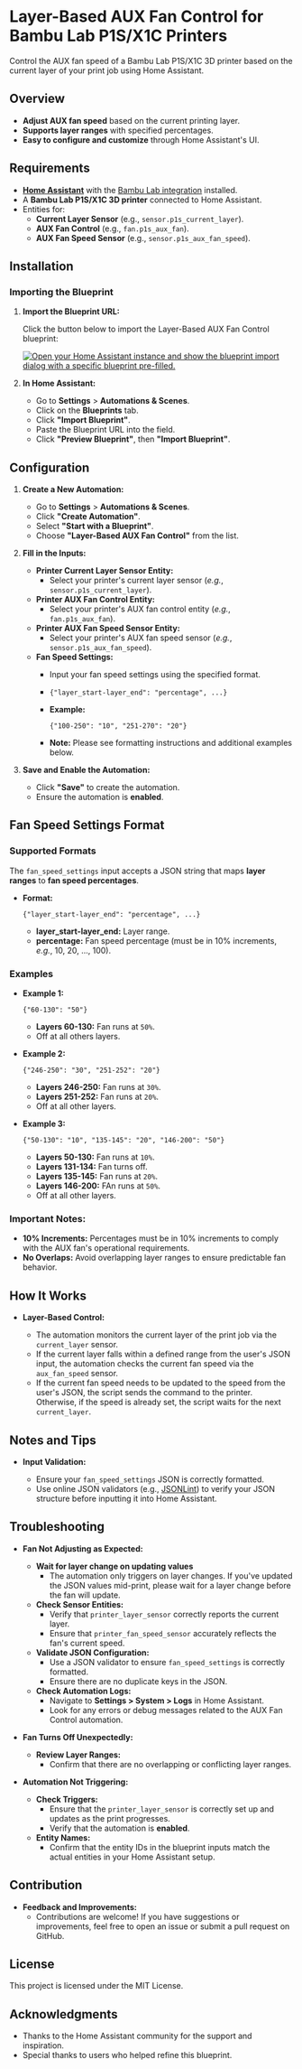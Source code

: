 Layer-Based AUX Fan Control for Bambu Lab P1S/X1C Printers
==========================================================

Control the AUX fan speed of a Bambu Lab P1S/X1C 3D printer based on the current layer of your print job using Home Assistant.

Overview
--------

-   **Adjust AUX fan speed** based on the current printing layer.
-   **Supports layer ranges** with specified percentages.
-   **Easy to configure and customize** through Home Assistant's UI.

Requirements
------------

-   **[Home Assistant](https://www.home-assistant.io/)** with the [Bambu Lab integration](https://github.com/greghesp/ha-bambulab) installed.
-   A **Bambu Lab P1S/X1C 3D printer** connected to Home Assistant.
-   Entities for:
    -   **Current Layer Sensor** (e.g., `sensor.p1s_current_layer`).
    -   **AUX Fan Control** (e.g., `fan.p1s_aux_fan`).
    -   **AUX Fan Speed Sensor** (e.g., `sensor.p1s_aux_fan_speed`).

Installation
------------

### Importing the Blueprint

1.  **Import the Blueprint URL:**

    Click the button below to import the Layer-Based AUX Fan Control blueprint:

    [![Open your Home Assistant instance and show the blueprint import dialog with a specific blueprint pre-filled.](https://my.home-assistant.io/badges/blueprint_import.svg)](https://my.home-assistant.io/redirect/blueprint_import/?blueprint_url=https://github.com/christabone/aux_fan_by_layer/blob/main/aux_fan_by_layer.yaml)

2.  **In Home Assistant:**

    -   Go to **Settings** > **Automations & Scenes**.
    -   Click on the **Blueprints** tab.
    -   Click **"Import Blueprint"**.
    -   Paste the Blueprint URL into the field.
    -   Click **"Preview Blueprint"**, then **"Import Blueprint"**.

Configuration
-------------

1.  **Create a New Automation:**

    -   Go to **Settings** > **Automations & Scenes**.
    -   Click **"Create Automation"**.
    -   Select **"Start with a Blueprint"**.
    -   Choose **"Layer-Based AUX Fan Control"** from the list.

2.  **Fill in the Inputs:**

    -   **Printer Current Layer Sensor Entity:**
        -   Select your printer's current layer sensor (*e.g.*, `sensor.p1s_current_layer`).
    -   **Printer AUX Fan Control Entity:**
        -   Select your printer's AUX fan control entity (*e.g.*, `fan.p1s_aux_fan`).
    -   **Printer AUX Fan Speed Sensor Entity:**
        -   Select your printer's AUX fan speed sensor (*e.g.*, `sensor.p1s_aux_fan_speed`).
    -   **Fan Speed Settings:**
        -   Input your fan speed settings using the specified format.
        -  `{"layer_start-layer_end": "percentage", ...}`

        -   **Example:**

            `{"100-250": "10", "251-270": "20"}`

        -   **Note:** Please see formatting instructions and additional examples below.

3.  **Save and Enable the Automation:**

    -   Click **"Save"** to create the automation.
    -   Ensure the automation is **enabled**.

Fan Speed Settings Format
-------------------------

### **Supported Formats**

The `fan_speed_settings` input accepts a JSON string that maps **layer ranges** to **fan speed percentages**.

-   **Format:**

    `{"layer_start-layer_end": "percentage", ...}`

    -   **layer_start-layer_end:** Layer range.
    -   **percentage:** Fan speed percentage (must be in 10% increments, *e.g.*, 10, 20, ..., 100).

### **Examples**

-   **Example 1:**
    
    `{"60-130": "50"}`

    -   **Layers 60-130:** Fan runs at `50%`.
    -   Off at all others layers.

-   **Example 2:**

    `{"246-250": "30", "251-252": "20"}`

    -   **Layers 246-250:** Fan runs at `30%`.
    -   **Layers 251-252:** Fan runs at `20%`.
    -   Off at all other layers.

-   **Example 3:**

    `{"50-130": "10", "135-145": "20", "146-200": "50"}`

    -   **Layers 50-130:** Fan runs at `10%`.
    -   **Layers 131-134:** Fan turns off.
    -   **Layers 135-145:** Fan runs at `20%`.
    -   **Layers 146-200:** FAn runs at `50%`.
    -   Off at all other layers.

### **Important Notes:**

-   **10% Increments:** Percentages must be in 10% increments to comply with the AUX fan's operational requirements.
-   **No Overlaps:** Avoid overlapping layer ranges to ensure predictable fan behavior.

How It Works
------------

-   **Layer-Based Control:**

    -   The automation monitors the current layer of the print job via the `current_layer` sensor.
    -   If the current layer falls within a defined range from the user's JSON input, the automation checks the current fan speed via the `aux_fan_speed` sensor.
    -   If the current fan speed needs to be updated to the speed from the user's JSON, the script sends the command to the printer. Otherwise, if the speed is already set, the script waits for the next `current_layer`.

Notes and Tips
--------------

-   **Input Validation:**

    -   Ensure your `fan_speed_settings` JSON is correctly formatted.
    -   Use online JSON validators (e.g., [JSONLint](https://jsonlint.com/)) to verify your JSON structure before inputting it into Home Assistant.

Troubleshooting
---------------

-   **Fan Not Adjusting as Expected:**

    -   **Wait for layer change on updating values**
        -  The automation only triggers on layer changes. If you've updated the JSON values mid-print, please wait for a layer change before the fan will update.
    -   **Check Sensor Entities:**
        -   Verify that `printer_layer_sensor` correctly reports the current layer.
        -   Ensure that `printer_fan_speed_sensor` accurately reflects the fan's current speed.
    -   **Validate JSON Configuration:**
        -   Use a JSON validator to ensure `fan_speed_settings` is correctly formatted.
        -   Ensure there are no duplicate keys in the JSON.
    -   **Check Automation Logs:**
        -   Navigate to **Settings > System > Logs** in Home Assistant.
        -   Look for any errors or debug messages related to the AUX Fan Control automation.
-   **Fan Turns Off Unexpectedly:**
    -   **Review Layer Ranges:**
        -   Confirm that there are no overlapping or conflicting layer ranges.

-   **Automation Not Triggering:**

    -   **Check Triggers:**
        -   Ensure that the `printer_layer_sensor` is correctly set up and updates as the print progresses.
        -   Verify that the automation is **enabled**.
    -   **Entity Names:**
        -   Confirm that the entity IDs in the blueprint inputs match the actual entities in your Home Assistant setup.

Contribution
------------

-   **Feedback and Improvements:**
    -   Contributions are welcome! If you have suggestions or improvements, feel free to open an issue or submit a pull request on GitHub.

License
-------

This project is licensed under the MIT License.

Acknowledgments
---------------

-   Thanks to the Home Assistant community for the support and inspiration.
-   Special thanks to users who helped refine this blueprint.
